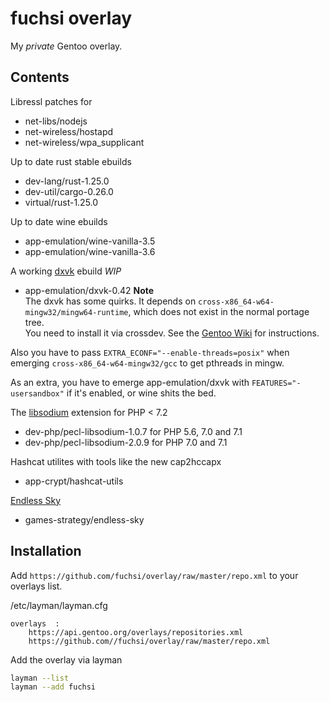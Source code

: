 # fuchsi overlay

My *private* Gentoo overlay.

## Contents

Libressl patches for
- net-libs/nodejs
- net-wireless/hostapd
- net-wireless/wpa_supplicant

Up to date rust stable ebuilds
- dev-lang/rust-1.25.0
- dev-util/cargo-0.26.0
- virtual/rust-1.25.0

Up to date wine ebuilds
- app-emulation/wine-vanilla-3.5
- app-emulation/wine-vanilla-3.6

A working [dxvk](https://github.com/doitsujin/dxvk) ebuild *WIP*
- app-emulation/dxvk-0.42
**Note**  
The dxvk has some quirks. It depends on `cross-x86_64-w64-mingw32/mingw64-runtime`, which does not exist in the normal portage tree.  
You need to install it via crossdev. See the [Gentoo Wiki](https://wiki.gentoo.org/wiki/Mingw) for instructions.  

Also you have to pass `EXTRA_ECONF="--enable-threads=posix"` when emerging `cross-x86_64-w64-mingw32/gcc` to get pthreads in mingw.  

As an extra, you have to emerge app-emulation/dxvk with `FEATURES="-usersandbox"` if it's enabled, or wine shits the bed.

The [libsodium](https://pecl.php.net/libsodium) extension for PHP < 7.2
- dev-php/pecl-libsodium-1.0.7 for PHP 5.6, 7.0 and 7.1
- dev-php/pecl-libsodium-2.0.9 for PHP 7.0 and 7.1

Hashcat utilites with tools like the new cap2hccapx
- app-crypt/hashcat-utils

[Endless Sky](https://endless-sky.github.io)
- games-strategy/endless-sky

## Installation

Add `https://github.com/fuchsi/overlay/raw/master/repo.xml` to your overlays list.  

/etc/layman/layman.cfg
```
overlays  :
    https://api.gentoo.org/overlays/repositories.xml
    https://github.com//fuchsi/overlay/raw/master/repo.xml
```

Add the overlay via layman
```bash
layman --list
layman --add fuchsi
```